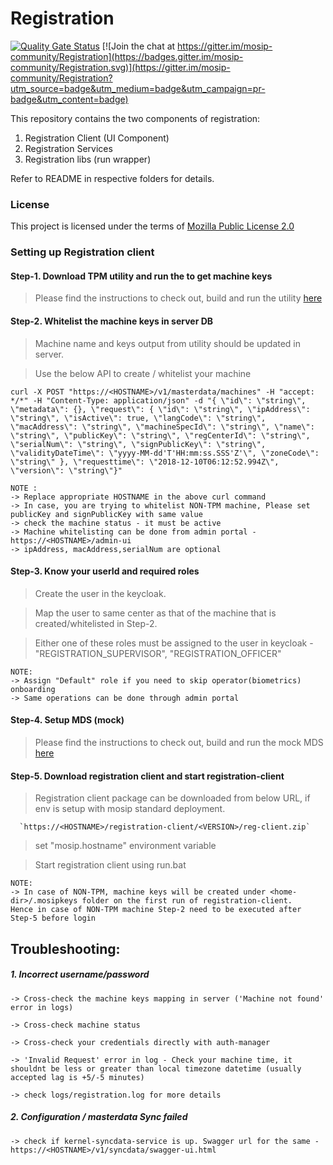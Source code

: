 # Registration
[![Quality Gate Status](https://sonarcloud.io/api/project_badges/measure?project=mosip_registration&metric=alert_status)](https://sonarcloud.io/dashboard?id=mosip_registration)
[![Join the chat at https://gitter.im/mosip-community/Registration](https://badges.gitter.im/mosip-community/Registration.svg)](https://gitter.im/mosip-community/Registration?utm_source=badge&utm_medium=badge&utm_campaign=pr-badge&utm_content=badge)



This repository contains the two components of registration:
1. Registration Client (UI Component)
2. Registration Services
3. Registration libs (run wrapper)

Refer to README in respective folders for details.

### License
This project is licensed under the terms of [Mozilla Public License 2.0](https://github.com/mosip/mosip-platform/blob/master/LICENSE)

### Setting up Registration client

#### Step-1. Download TPM utility and run the to get machine keys
   
   > Please find the instructions to check out, build and run the utility [here](https://github.com/mosip/mosip-infra/blob/develop/deployment/sandbox-v2/utils/tpm/key_extractor/README.md)


#### Step-2. Whitelist the machine keys in server DB
   
   > Machine name and keys output from utility should be updated in server.
   
   > Use the below API to create / whitelist your machine
   
   `curl -X POST "https://<HOSTNAME>/v1/masterdata/machines" -H "accept: */*" -H "Content-Type: application/json" -d "{ \"id\": \"string\", \"metadata\": {}, \"request\": { \"id\": \"string\", \"ipAddress\": \"string\", \"isActive\": true, \"langCode\": \"string\", \"macAddress\": \"string\", \"machineSpecId\": \"string\", \"name\": \"string\", \"publicKey\": \"string\", \"regCenterId\": \"string\", \"serialNum\": \"string\", \"signPublicKey\": \"string\", \"validityDateTime\": \"yyyy-MM-dd'T'HH:mm:ss.SSS'Z'\", \"zoneCode\": \"string\" }, \"requesttime\": \"2018-12-10T06:12:52.994Z\", \"version\": \"string\"}"`

   
    NOTE : 
    -> Replace appropriate HOSTNAME in the above curl command
    -> In case, you are trying to whitelist NON-TPM machine, Please set publicKey and signPublicKey with same value 
    -> check the machine status - it must be active
    -> Machine whitelisting can be done from admin portal - https://<HOSTNAME>/admin-ui
    -> ipAddress, macAddress,serialNum are optional


#### Step-3. Know your userId and required roles

   > Create the user in the keycloak.
   
   > Map the user to same center as that of the machine that is created/whitelisted in Step-2.
   
   > Either one of these roles must be assigned to the user in keycloak - "REGISTRATION_SUPERVISOR", "REGISTRATION_OFFICER"
  
  
    NOTE:
    -> Assign "Default" role if you need to skip operator(biometrics) onboarding
    -> Same operations can be done through admin portal


#### Step-4. Setup MDS (mock)

   > Please find the instructions to check out, build and run the mock MDS [here](https://github.com/mosip/mosip-mock-services/blob/master/MockMDS/README.md)


#### Step-5. Download registration client and start registration-client

   > Registration client package can be downloaded from below URL, if env is setup with mosip standard deployment.

      `https://<HOSTNAME>/registration-client/<VERSION>/reg-client.zip`

   > set "mosip.hostname" environment variable

   > Start registration client using run.bat


    NOTE:
    -> In case of NON-TPM, machine keys will be created under <home-dir>/.mosipkeys folder on the first run of registration-client. 
    Hence in case of NON-TPM machine Step-2 need to be executed after Step-5 before login
    


## Troubleshooting:

##### 1. Incorrect username/password
   
    -> Cross-check the machine keys mapping in server ('Machine not found' error in logs)
   
    -> Cross-check machine status

    -> Cross-check your credentials directly with auth-manager

    -> 'Invalid Request' error in log - Check your machine time, it shouldnt be less or greater than local timezone datetime (usually accepted lag is +5/-5 minutes)

    -> check logs/registration.log for more details

##### 2. Configuration / masterdata Sync failed
    
    -> check if kernel-syncdata-service is up. Swagger url for the same - https://<HOSTNAME>/v1/syncdata/swagger-ui.html
